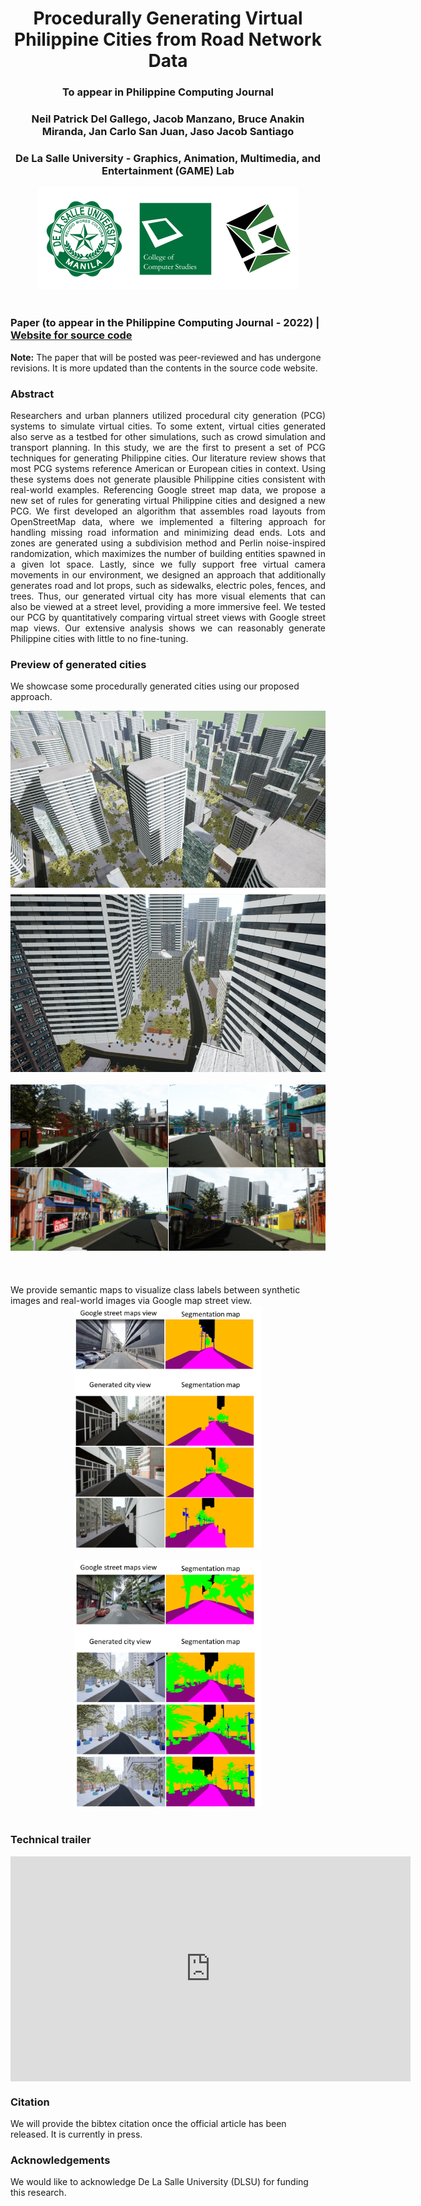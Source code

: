 # <center> Procedurally Generating Virtual Philippine Cities from Road Network Data
### <center>To appear in Philippine Computing Journal </center>
### <center>Neil Patrick Del Gallego, Jacob Manzano, Bruce Anakin Miranda, Jan Carlo San Juan, Jaso Jacob Santiago </center>
### <center>De La Salle University - Graphics, Animation, Multimedia, and Entertainment (GAME) Lab</center>

<center><img src="web_img/logo_1.png"></center>

<br>

### <strong>Paper (to appear in the Philippine Computing Journal - 2022) | <a href = "https://kiwigamedev.github.io/Procedural-City-Generator/">Website for source code </a> </strong>
<b>Note:</b> The paper that will be posted was peer-reviewed and has undergone revisions. It is more updated than the contents in the source code website.

### Abstract
<p align="justify"> Researchers and urban planners utilized procedural city generation (PCG) systems to simulate virtual cities. To some extent, virtual cities generated also serve as a testbed for other simulations, such as crowd simulation and transport planning. In this study, we are the first to present a set of PCG techniques for generating Philippine cities. Our literature review shows that most PCG systems reference American or European cities in context. Using these systems does not generate plausible Philippine cities consistent with real-world examples. Referencing Google street map data, we propose a new set of rules for generating virtual Philippine cities and designed a new PCG. We first developed an algorithm that assembles road layouts from OpenStreetMap data, where we implemented a filtering approach for handling missing road information and minimizing dead ends. Lots and zones are generated using a subdivision method and Perlin noise-inspired randomization, which maximizes the number of building entities spawned in a given lot space. Lastly, since we fully support free virtual camera movements in our environment, we designed an approach that additionally generates road and lot props, such as sidewalks, electric poles, fences, and trees. Thus, our generated virtual city has more visual elements that can also be viewed at a street level, providing a more immersive feel. We tested our PCG by quantitatively comparing virtual street views with Google street map views. Our extensive analysis shows we can reasonably generate Philippine cities with little to no fine-tuning. </p>

### Preview of generated cities
We showcase some procedurally generated cities using our proposed approach.
<center><img src="web_img/results_9.png"> </center><br>
<center><img src="web_img/sample_1.png"> </center><br>

<br>
<br>
We provide semantic maps to visualize class labels between synthetic images and real-world images via Google map street view.
<center><img src="web_img/appendix_4.png" width="300"> </center><br>
<center><img src="web_img/appendix_5.png" width="300"> </center><br>

### Technical trailer
<div class="Page_Player MuiBox-root css-0"><div style="width: 640px; height: 360px;"><div style="width: 100%; height: 100%;"><iframe frameborder="0" allowfullscreen="1" allow="accelerometer; autoplay; clipboard-write; encrypted-media; gyroscope; picture-in-picture; web-share" title="Procedural Philippine City Generation using Real World Road Network Data" width="100%" height="100%" src="https://www.youtube.com/embed/691sJ57nHv8?autoplay=0&amp;mute=0&amp;controls=1&amp;origin=https%3A%2F%2Fkiwigamedev.github.io&amp;playsinline=1&amp;showinfo=0&amp;rel=0&amp;iv_load_policy=3&amp;modestbranding=1&amp;enablejsapi=1&amp;widgetid=1" id="widget2"></iframe></div></div></div>

### Citation
We will provide the bibtex citation once the official article has been released. It is currently in press.

### Acknowledgements
We would like to acknowledge De La Salle University (DLSU) for funding this research.